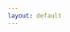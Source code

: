 ```yaml
---
layout: default
---
```

<div id="folders"></div>
<script>
    var id= urlPara("id");
    if (!id)
    id="1MGTIataD9rRTVA7qBUZC8Im4Sq99NCri"; 
    changeDest(id);
    
  function changeDest(id) {
    var url = "https://script.google.com/macros/s/AKfycbxBlqDMbMUTyWQvWuxznbaXlZiMzVGNMHY7Vdl_lg2R17XdittE/exec?callback=loadData&id=" ;

var request = jQuery.ajax({
      crossDomain: true,
      url: url+id,
      method: "GET",
      dataType: "jsonp"
    });

  }
  // print the returned data
  function loadData(e) {
  var div = document.getElementById('folders');
       div.innerHTML = e;
  }
  
 //get url parameters
 function urlPara(p){
 var url_string = window.location.href;
var url = new URL(url_string);
return url.searchParams.get(p);
}
</script>
